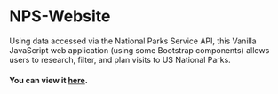 # NPS-Website
Using data accessed via the National Parks Service API, this Vanilla JavaScript web application (using some Bootstrap components) allows users to research, filter, and plan visits to US National Parks. 

#### You can view it [here](https://nps-organizer.herokuapp.com/).
